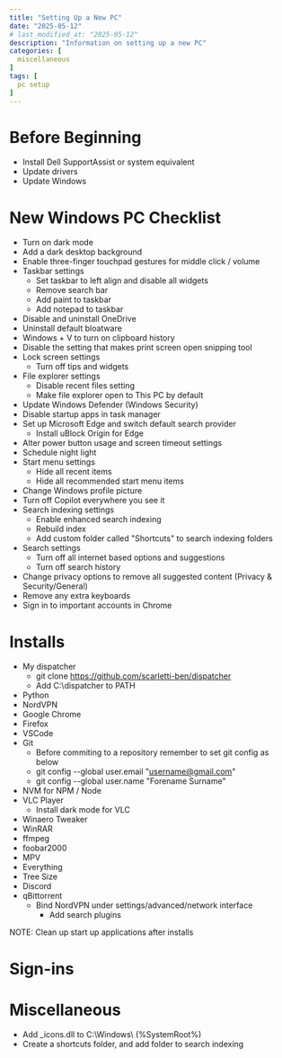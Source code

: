 ```yaml
---
title: "Setting Up a New PC"
date: "2025-05-12"
# last_modified_at: "2025-05-12"
description: "Information on setting up a new PC"
categories: [
  miscellaneous
]
tags: [
  pc setup
]
---
```


# Before Beginning
- Install Dell SupportAssist or system equivalent
- Update drivers
- Update Windows

# New Windows PC Checklist
- Turn on dark mode
- Add a dark desktop background
- Enable three-finger touchpad gestures for middle click / volume
- Taskbar settings
	- Set taskbar to left align and disable all widgets
	- Remove search bar
	- Add paint to taskbar
	- Add notepad to taskbar
- Disable and uninstall OneDrive
- Uninstall default bloatware
- Windows + V to turn on clipboard history
- Disable the setting that makes print screen open snipping tool
- Lock screen settings
	- Turn off tips and widgets
- File explorer settings
	- Disable recent files setting
	- Make file explorer open to This PC by default
- Update Windows Defender (Windows Security)
- Disable startup apps in task manager
- Set up Microsoft Edge and switch default search provider
	- Install uBlock Origin for Edge
- Alter power button usage and screen timeout settings
- Schedule night light
- Start menu settings
	- Hide all recent items
	- Hide all recommended start menu items
- Change Windows profile picture
- Turn off Copilot everywhere you see it
- Search indexing settings
	- Enable enhanced search indexing 
	- Rebuild index
	- Add custom folder called "Shortcuts" to search indexing folders
- Search settings
	- Turn off all internet based options and suggestions
	- Turn off search history
- Change privacy options to remove all suggested content (Privacy & Security/General)
- Remove any extra keyboards
- Sign in to important accounts in Chrome

# Installs
- My dispatcher
	- git clone https://github.com/scarletti-ben/dispatcher
	- Add C:\dispatcher to PATH
- Python
- NordVPN
- Google Chrome
- Firefox
- VSCode
- Git
    - Before commiting to a repository remember to set git config as below
    - git config --global user.email "username@gmail.com"
    - git config --global user.name "Forename Surname"
- NVM for NPM / Node
- VLC Player
	- Install dark mode for VLC
- Winaero Tweaker
- WinRAR
- ffmpeg
- foobar2000
- MPV
- Everything
- Tree Size
- Discord
- qBittorrent
	- Bind NordVPN under settings/advanced/network interface
        - Add search plugins

NOTE: Clean up start up applications after installs

# Sign-ins

# Miscellaneous
- Add _icons.dll to C:\Windows\ (%SystemRoot%)
- Create a shortcuts folder, and add folder to search indexing
